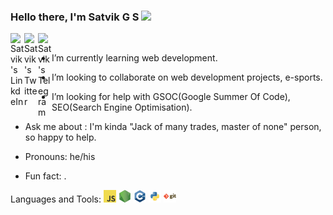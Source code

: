 ### Hello there, I'm Satvik G S  <img src="https://media.giphy.com/media/hvRJCLFzcasrR4ia7z/giphy.gif" width="25px">

<a href="https://www.linkedin.com/in/satvik-g-s/">
  <img align="left" alt="Satvik's LinkdeIn" width="22px" src="https://cdn.jsdelivr.net/npm/simple-icons@v3/icons/linkedin.svg" />
</a>
<a href="https://twitter.com/GS_7vik?s=09">
  <img align="left" alt="Satvik's  Twitter" width="22px" src="https://cdn.jsdelivr.net/npm/simple-icons@v3/icons/twitter.svg" />
</a>
<a href="https://t.me/GS_7_vik">
  <img align="left" alt="Satvik's Telegram" width="22px" src="https://cdn.jsdelivr.net/npm/simple-icons@v3/icons/telegram.svg" />
</a><br>

-   I’m currently learning web development.
-   I’m looking to collaborate on web development projects, e-sports. 

-   I’m looking for help with GSOC(Google Summer Of Code), SEO(Search Engine Optimisation).
-   Ask me about : I'm kinda "Jack of many trades, master of none" person, so happy to help.
-   Pronouns: he/his
-   Fun fact: .  

Languages and Tools:
<code><img height="20" src="https://raw.githubusercontent.com/github/explore/80688e429a7d4ef2fca1e82350fe8e3517d3494d/topics/javascript/javascript.png"></code>
<code><img height="20" src="https://raw.githubusercontent.com/github/explore/80688e429a7d4ef2fca1e82350fe8e3517d3494d/topics/nodejs/nodejs.png"></code>
<code><img height="20" src="https://raw.githubusercontent.com/github/explore/80688e429a7d4ef2fca1e82350fe8e3517d3494d/topics/cpp/cpp.png"></code>
<code><img height="20" src="https://raw.githubusercontent.com/github/explore/80688e429a7d4ef2fca1e82350fe8e3517d3494d/topics/python/python.png"></code>
<code><img height="20" src="https://raw.githubusercontent.com/github/explore/80688e429a7d4ef2fca1e82350fe8e3517d3494d/topics/git/git.png"></code>


